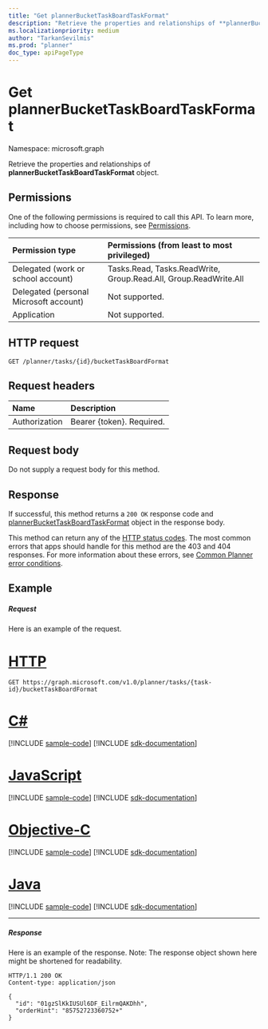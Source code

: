 ```yaml
---
title: "Get plannerBucketTaskBoardTaskFormat"
description: "Retrieve the properties and relationships of **plannerBucketTaskBoardTaskFormat** object."
ms.localizationpriority: medium
author: "TarkanSevilmis"
ms.prod: "planner"
doc_type: apiPageType
---
```


# Get plannerBucketTaskBoardTaskFormat

Namespace: microsoft.graph

Retrieve the properties and relationships of **plannerBucketTaskBoardTaskFormat** object.
## Permissions
One of the following permissions is required to call this API. To learn more, including how to choose permissions, see [Permissions](/graph/permissions-reference).

|Permission type      | Permissions (from least to most privileged)              |
|:--------------------|:---------------------------------------------------------|
|Delegated (work or school account) | Tasks.Read, Tasks.ReadWrite, Group.Read.All, Group.ReadWrite.All    |
|Delegated (personal Microsoft account) | Not supported.    |
|Application | Not supported. |

## HTTP request
<!-- { "blockType": "ignored" } -->
```http
GET /planner/tasks/{id}/bucketTaskBoardFormat
```

## Request headers
| Name      |Description|
|:----------|:----------|
| Authorization  | Bearer {token}. Required. |

## Request body
Do not supply a request body for this method.

## Response

If successful, this method returns a `200 OK` response code and [plannerBucketTaskBoardTaskFormat](../resources/plannerbuckettaskboardtaskformat.md) object in the response body.

This method can return any of the [HTTP status codes](/graph/errors). The most common errors that apps should handle for this method are the 403 and 404 responses. For more information about these errors, see [Common Planner error conditions](../resources/planner-overview.md#common-planner-error-conditions).

## Example
##### Request
Here is an example of the request.

# [HTTP](#tab/http)
<!-- {
  "blockType": "request",
  "name": "get_plannerbuckettaskboardtaskformat"
}-->
```msgraph-interactive
GET https://graph.microsoft.com/v1.0/planner/tasks/{task-id}/bucketTaskBoardFormat
```
# [C#](#tab/csharp)
[!INCLUDE [sample-code](../includes/snippets/csharp/get-plannerbuckettaskboardtaskformat-csharp-snippets.md)]
[!INCLUDE [sdk-documentation](../includes/snippets/snippets-sdk-documentation-link.md)]

# [JavaScript](#tab/javascript)
[!INCLUDE [sample-code](../includes/snippets/javascript/get-plannerbuckettaskboardtaskformat-javascript-snippets.md)]
[!INCLUDE [sdk-documentation](../includes/snippets/snippets-sdk-documentation-link.md)]

# [Objective-C](#tab/objc)
[!INCLUDE [sample-code](../includes/snippets/objc/get-plannerbuckettaskboardtaskformat-objc-snippets.md)]
[!INCLUDE [sdk-documentation](../includes/snippets/snippets-sdk-documentation-link.md)]

# [Java](#tab/java)
[!INCLUDE [sample-code](../includes/snippets/java/get-plannerbuckettaskboardtaskformat-java-snippets.md)]
[!INCLUDE [sdk-documentation](../includes/snippets/snippets-sdk-documentation-link.md)]

---

##### Response
Here is an example of the response. Note: The response object shown here might be shortened for readability.
<!-- {
  "blockType": "response",
  "truncated": true,
  "@odata.type": "microsoft.graph.plannerBucketTaskBoardTaskFormat"
} -->
```http
HTTP/1.1 200 OK
Content-type: application/json

{
  "id": "01gzSlKkIUSUl6DF_EilrmQAKDhh",
  "orderHint": "85752723360752+"
}
```

<!-- uuid: 8fcb5dbc-d5aa-4681-8e31-b001d5168d79
2015-10-25 14:57:30 UTC -->
<!-- {
  "type": "#page.annotation",
  "description": "Get plannerBucketTaskBoardTaskFormat",
  "keywords": "",
  "section": "documentation",
  "tocPath": "",
  "suppressions": [
  ]
}-->

